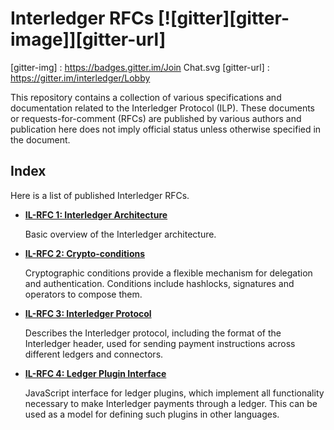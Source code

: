 # Interledger RFCs [![gitter][gitter-image]][gitter-url]

[gitter-img] : https://badges.gitter.im/Join Chat.svg
[gitter-url] : https://gitter.im/interledger/Lobby

This repository contains a collection of various specifications and documentation related to the Interledger Protocol (ILP). These documents or requests-for-comment (RFCs) are published by various authors and publication here does not imply official status unless otherwise specified in the document.

## Index

Here is a list of published Interledger RFCs.

* **[IL-RFC 1: Interledger Architecture](0001-interledger-architecture/0001-interledger-architecture.md)**

  Basic overview of the Interledger architecture.

* **[IL-RFC 2: Crypto-conditions](0002-crypto-conditions/0002-crypto-conditions.xml)**

  Cryptographic conditions provide a flexible mechanism for delegation and authentication. Conditions include hashlocks, signatures and operators to compose them.

* **[IL-RFC 3: Interledger Protocol](0003-interledger-protocol/0003-interledger-protocol.md)**

  Describes the Interledger protocol, including the format of the Interledger header, used for sending payment instructions across different ledgers and connectors.

* **[IL-RFC 4: Ledger Plugin Interface](0004-ledger-plugin-interface/0004-ledger-plugin-interface.md)**

  JavaScript interface for ledger plugins, which implement all functionality necessary to make Interledger payments through a ledger. This can be used as a model for defining such plugins in other languages.
